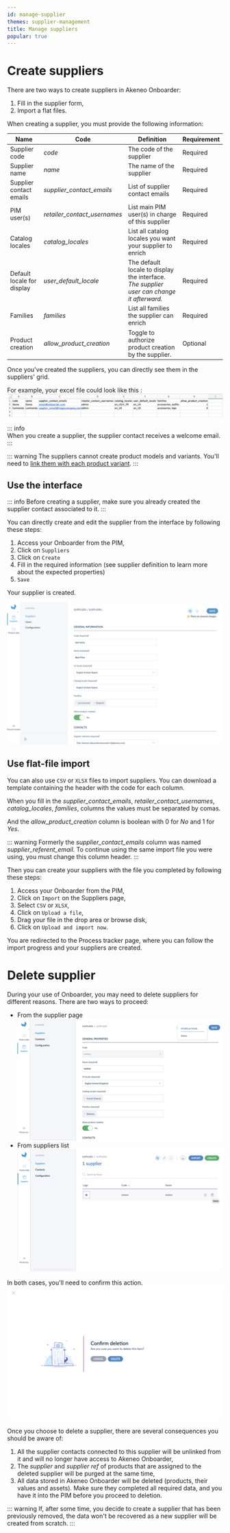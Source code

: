 ```yaml
---
id: manage-supplier
themes: supplier-management
title: Manage suppliers
popular: true
---
```

# Create suppliers

There are two ways to create suppliers in Akeneo Onboarder:
1. Fill in the supplier form,
1. Import a flat files.

When creating a supplier, you must provide the following information:


| Name | Code | Definition | Requirement |
|---|---|---|---|
| Supplier code | _code_ | The code of the supplier | Required |
| Supplier name | _name_ | The name of the supplier | Required |
| Supplier contact emails | _supplier_contact_emails_ | List of supplier contact emails | Required |
| PIM user(s) | _retailer_contact_usernames_ | List main PIM user(s) in charge of this supplier | Required |
| Catalog locales | _catalog_locales_ | List all catalog locales you want your supplier to enrich | Required |
| Default locale for display | _user_default_locale_ | The default locale to display the interface. _The supplier user can change it afterward._ | Required |
| Families | _families_ | List all families the supplier can enrich | Required |
| Product creation | _allow_product_creation_ | Toggle to authorize product creation by the supplier. | Optional |

Once you've created the suppliers, you can directly see them in the suppliers' grid.

For example, your excel file could look like this :
![Supplier excel file example](../img/RETAILER_Supplier-import-example.png)

::: info  
When you create a supplier, the supplier contact receives a welcome email.
:::

::: warning
The suppliers cannot create product models and variants. You'll need to [link them with each product variant](/onboarder/articles/define-product-supplier.html).
:::

## Use the interface

::: info
Before creating a supplier, make sure you already created the supplier contact associated to it.
:::

You can directly create and edit the supplier from the interface by following these steps:
1. Access your Onboarder from the PIM,
1. Click on `Suppliers`
1. Click on `Create`
1. Fill in the required information (see supplier definition to learn more about the expected properties)
1. `Save`

Your supplier is created.

![Create a supplier with the User Interface](../img/RETAILER_Suppliers_Suppliers_CreateASupplier.png)


## Use flat-file import

You can also use `CSV` or `XLSX` files to import suppliers.
You can download a template containing the header with the code for each column.

When you fill in the _supplier_contact_emails_, _retailer_contact_usernames_, _catalog_locales_, _families_, columns the values must be separated by comas.

And the _allow_product_creation_ column is boolean with 0 for _No_ and 1 for _Yes_.

::: warning
Formerly the _supplier_contact_emails_ column was named _supplier_referent_email_. To continue using the same import file you were using, you must change this column header.
:::

Then you can create your suppliers with the file you completed by following these steps:
1. Access your Onboarder from the PIM,
1. Click on `Import` on the Suppliers page,
1. Select `CSV` or `XLSX`,
1. Click on `Upload a file`,
1. Drag your file in the drop area or browse disk,
1. Click on `Upload and import now`.

You are redirected to the Process tracker page, where you can follow the import progress and your suppliers are created.


# Delete supplier
During your use of Onboarder, you may need to delete suppliers for different reasons. There are two ways to proceed:
- From the supplier page
![Delete from supplier page](../img/RETAILER_DeleteSupplier_Form.png)
- From suppliers list
![Delete from supplier list](../img/RETAILER_DeleteSupplier_List.png)

In both cases, you'll need to confirm this action.
![Modal confirmation](../img/RETAILER_DeleteSupplier_Modal.png)

Once you choose to delete a supplier, there are several consequences you should be aware of:
1. All the supplier contacts connected to this supplier will be unlinked from it and will no longer have access to Akeneo Onboarder,
1. The _supplier_ and _supplier ref_ of products that are assigned to the deleted supplier will be purged at the same time,
1. All data stored in Akeneo Onboarder will be deleted (products, their values and assets). Make sure they completed all required data, and you have it into the PIM before you proceed to deletion.

::: warning
If, after some time, you decide to create a supplier that has been previously removed, the data won't be recovered as a new supplier will be created from scratch.
:::
